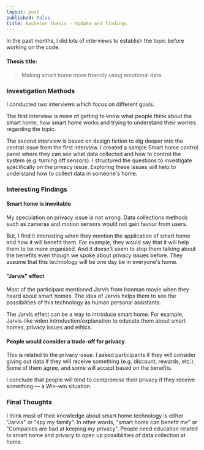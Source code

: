 ```yaml
---
layout: post
published: False
title: Bachelor thesis - Update and findings
---
```


In the past months, I did lots of interviews to establish the topic before working on the code.

#### Thesis title:
> Making smart home more friendly using emotional data

### Investigation Methods

I conducted two interviews which focus on different goals.

The first interview is more of getting to know what people think about the smart home, how smart home works and trying to understand their worries regarding the topic.

The second interview is based on design fiction to dig deeper into the central issue from the first interview. I created a sample Smart home control panel where they can see what data collected and how to control the system (e.g. turning off sensors). I structured the questions to investigate specifically on the privacy issue. Exploring these issues will help to understand how to collect data in someone's home.

### Interesting Findings

#### Smart home is inevitable

My speculation on privacy issue is not wrong. Data collections methods such as cameras and motion sensors would not gain favour from users.

But, I find it interesting when they mention the application of smart home and how it will benefit them. For example, they would say that it will help them to be more organized. And it doesn't seem to stop them talking about the benefits even though we spoke about privacy issues before. They assume that this technology will be one day be in everyone's home.

#### "Jarvis" effect

Most of the participant mentioned Jarvis from Ironman movie when they heard about smart homes. The idea of Jarvis helps them to see the possibilities of this technology as human personal assistants.

The Jarvis effect can be a way to introduce smart home. For example, Jarvis-like video introduction/explanation to educate them about smart homes, privacy issues and ethics.

#### People would consider a trade-off for privacy

This is related to the privacy issue. I asked participants if they will consider giving out data if they will receive something (e.g. discount, rewards, etc.). Some of them agree, and some will accept based on the benefits.

I conclude that people will tend to compromise their privacy if they receive something — a Win-win situation.

### Final Thoughts

I think most of their knowledge about smart home technology is either "Jarvis" or "spy my family". In other words, "smart home can benefit me" or "Companies are bad at keeping my privacy". People need education related to smart home and privacy to open up possibilities of data collection at home.
